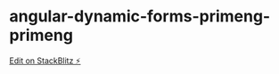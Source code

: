 # angular-dynamic-forms-primeng-primeng

[Edit on StackBlitz ⚡️](https://stackblitz.com/edit/angular-dynamic-forms-primeng-primeng)
